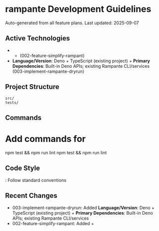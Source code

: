 # rampante Development Guidelines

Auto-generated from all feature plans. Last updated: 2025-09-07

## Active Technologies

- - (002-feature-simplify-rampant)
- **Language/Version**: Deno + TypeScript (existing project) + **Primary Dependencies**: Built-in Deno APIs; existing Rampante CLI/services (003-implement-rampante-dryrun)

## Project Structure

```
src/
tests/
```

## Commands

# Add commands for

npm test && npm run lint
npm test && npm run lint

## Code Style

: Follow standard conventions

## Recent Changes

- 003-implement-rampante-dryrun: Added **Language/Version**: Deno + TypeScript (existing project) + **Primary Dependencies**: Built-in Deno APIs; existing Rampante CLI/services
- 002-feature-simplify-rampant: Added +

<!-- MANUAL ADDITIONS START -->
<!-- MANUAL ADDITIONS END -->
